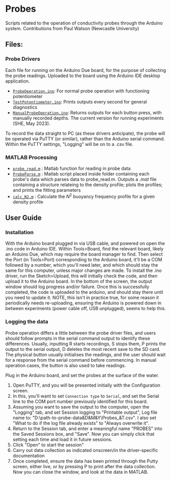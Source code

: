 # Probes
Scripts related to the operation of conductivity probes through the Arduino system. 
Contributions from Paul Watson (Newcastle University)

## Files:
### Probe Drivers
Each file for running on the Arduino Due board, for the purpose of collecting the probe readings. Uploaded to the board using the Arduino IDE desktop application. 
- [`ProbeOperation.ino`](<./Probe Drivers/ProbeOperation/ProbeOperation.ino>): For normal probe operation with functioning potentiometer
- [`TestPotentiometer.ino`](<./Probe Drivers/TestPotentiometer/TestPotentiometer.ino>): Prints outputs every second for general diagnostics
- [`ManualProbeOperation.ino`](<./Probe Drivers/ManualProbeOperation/ManualProbeOperation.ino>): Returns outputs for each button press, with manually recorded depths. The current version for running experiments (SHE, May 2023). 

To record the data straight to PC (as these drivers anticipate), the probe will be operated via PuTTY (or similar), rather than the Arduino serial command. Within the PuTTY settings, "Logging" will be on to a .csv file.

### MATLAB Processing
- [`probe_read.m`](./probe_read.m) : Matlab function for reading in probe data
- [`ProbeParse.m`](./ProbeParse.m) : Matlab script placed inside folder containing each probe's data which parses data to probe_read.m. Outputs a _.mat_ file containing a structure relateing to the density profile; plots the profiles; and prints the fitting parameters
- [`calc_N2.m`](./calc_N2.m) : Calculate the $N^2$ buoyancy frequency profile for a given density profile


## User Guide
### Installation
With the Arduino board plugged in via USB cable, and powered on open the .ino code in Arduino IDE. Within Tools>Board, find the relevant board, likely an Arduino Due, which may require the board manager to find. Then select the Port (in Tools>Port) corresponding to the Arduino board, it'll be a COM followed by a number, which you'll need later, and which should stay the same for this computer, unless major changes are made. To install the .ino driver, run the Sketch>Upload, this will initially check the code, and then upload it to the Arduino board. In the bottom of the screen, the output window should log progress and/or failure. Once this is successfully completed, the code is uploaded to the arduino, and should stay there until you need to update it. NOTE, this isn't in practice true, for some reason it periodically needs re-uploading, ensuring the Arduino is powered down in between experiments (power cable off, USB unplugged), seems to help this.  

### Logging the data
Probe operation differs a little between the probe driver files, and users should follow prompts in the serial command output to identify these differences. Usually, inputting R starts recordings, S stops them, P prints the output to the serial output, D deletes the most recent save to the SD card. The physical button usually initialises the readings, and the user should wait for a response from the serial command before commencing. In manual operation cases, the button is also used to take readings. 

Plug in the Arduino board, and set the probes at the surface of the water.
1) Open PuTTY, and you will be presented initially with the Configuration screen.
2) In this, you'll want to set `Connection type` to `Serial`, and set the Serial line to the COM port number previously identified for this board. 
3) Assuming you want to save the output to the computer, open the "Logging" tab, and set Session logging to "Printable output", Log file name to: "D:\path-to-probe-data\&D&M&Y\Probes_&T.csv". I also set "What to do if the log file already exists" to "Always overwrite it". 
4) Return to the Session tab, and enter a meaningful name "PROBES" into the Saved Sessions box, and "Save". Now you can simply click that setting each time and load it in future sessions. 
5) Click "Open" to start the session"
6) Carry out data collection as indicated onscreen/in the driver-specific documentation
7) Once completed, ensure the data has been printed through the Putty screen, either live, or by pressing P to print after the data collection. Now you can close the window, and look at the data in MATLAB. 



